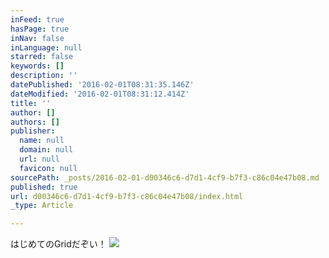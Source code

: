 ```yaml
---
inFeed: true
hasPage: true
inNav: false
inLanguage: null
starred: false
keywords: []
description: ''
datePublished: '2016-02-01T08:31:35.146Z'
dateModified: '2016-02-01T08:31:12.414Z'
title: ''
author: []
authors: []
publisher:
  name: null
  domain: null
  url: null
  favicon: null
sourcePath: _posts/2016-02-01-d00346c6-d7d1-4cf9-b7f3-c86c04e47b08.md
published: true
url: d00346c6-d7d1-4cf9-b7f3-c86c04e47b08/index.html
_type: Article

---
```

はじめてのGridだぞい！
![](https://the-grid-user-content.s3-us-west-2.amazonaws.com/33961011-2cc3-4ccb-ae0a-0606ab1ec0ae.jpg)